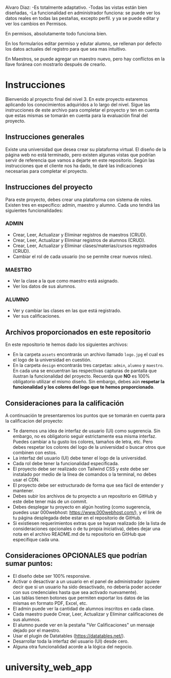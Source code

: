 
Alvaro Diaz:
-Es totalmente adaptativo.
-Todas las vistas están bien diseñadas,
-La funcionalidad en administrador funciona: se puede ver los datos reales en todas las pestañas, excepto perfil. y ya se puede editar y ver los cambios en         Permisos.

En permisos, absolutamente todo funciona bien. 

En los formularios editar permiso y  edutar alumno, se rellenan por defecto los datos actuales del registro para que sea mas intuitivo.

En Maestros, se puede agregar un maestro nuevo, pero hay conflictos en la llave foránea con mostrarlo después de crearlo.



# Instrucciones

Bienvenido al proyecto final del nivel 3. En este proyecto estaremos aplicando los conocimientos adquiridos a lo largo del nivel. Sigue las instrucciones de este archivo para completar el proyecto y ten en cuenta que estas mismas se tomarán en cuenta para la evaluación final del proyecto.

## Instrucciones generales

Existe una universidad que desea crear su plataforma virtual. El diseño de la página web no está terminado, pero existen algunas vistas que podrían servir de referencia que vamos a dejarte en este repositorio. Según las instrucciones que el cliente nos ha dado, te daré las indicaciones necesarias para completar el proyecto.

## Instrucciones del proyecto

Para este proyecto, debes crear una plataforma con sistema de roles. Existen tres en específico: admin, maestro y alumno. Cada uno tendrá las siguientes funcionalidades:

### ADMIN

- Crear, Leer, Actualizar y Eliminar registros de maestros (CRUD).
- Crear, Leer, Actualizar y Eliminar registros de alumnos (CRUD).
- Crear, Leer, Actualizar y Eliminar clases/materias/cursos registrados (CRUD).
- Cambiar el rol de cada usuario (no se permite crear nuevos roles).

### MAESTRO

- Ver la clase a la que como maestro está asignado.
- Ver los datos de sus alumnos.

### ALUMNO

- Ver y cambiar las clases en las que está registrado.
- Ver sus calificaciones.

## Archivos proporcionados en este repositorio

En este repositorio te hemos dado los siguientes archivos:

- En la carpeta `assets` encontrarás un archivo llamado `logo.jpg` el cual es el logo de la universidad en cuestión.
- En la carpeta `design` encontrarás tres carpetas: `admin`, `alumno` y `maestro`. En cada una se encuentran las respectivas capturas de pantalla que ilustran la funcionalidad del proyecto. Recuerda que <b>NO</b> es 100% obligatorio utilizar el mismo diseño. Sin embargo, debes aún **respetar la funcionalidad y los colores del logo que te hemos proporcionado**.

## Consideraciones para la calificación

A continuación te presentaremos los puntos que se tomarán en cuenta para la calificacion del proyecto:

- Te daremos una idea de interfaz de usuario (UI) como sugerencia. Sin embargo, no es obligatorio seguir estrictamente esa misma interfaz. Puedes cambiar a tu gusto los colores, tamaños de letra, etc. Pero debes respetar los colores del logo de la universidad o buscar otros que combinen con estos.
- La interfaz del usuario (UI) debe tener el logo de la universidad.
- Cada rol debe tener la funcionalidad especificada.
- El proyecto debe ser realizado con Tailwind CSS y este debe ser instalado por medio de la línea de comandos o la terminal, no debes usar el CDN.
- El proyecto debe ser estructurado de forma que sea fácil de entender y mantener.
- Debes subir los archivos de tu proyecto a un repositorio en GitHub y este debe tener más de un commit.
- Debes desplegar tu proyecto en algún hosting (como sugerencia, puedes usar 000webhost: https://www.000webhost.com/), y el link de tu página desplegada debe estar en el repositorio de GitHub.
- Si existiesen requerimientos extras que se hayan realizado (de la lista de consideraciones opcionales o de tu propia iniciativa), debes dejar una nota en el archivo README.md de tu repositorio en GitHub que especifique cada una.

## Consideraciones OPCIONALES que podrían sumar puntos:

- El diseño debe ser 100% responsive.
- Activar o desactivar a un usuario en el panel de administrador (quiere decir que si un usuario ha sido desactivado, no debería poder acceder con sus credenciales hasta que sea activado nuevamente).
- Las tablas tienen botones que permiten exportar los datos de las mismas en formato PDF, Excel, etc.
- El admin puede ver la cantidad de alumnos inscritos en cada clase.
- Cada maestro puede Crear, Leer, Actualizar y Eliminar calificaciones de sus alumnos.
- El alumno puede ver en la pestaña "Ver Calificaciones" un mensaje dejado por el maestro.
- Usar el plugin de Datatables (https://datatables.net/).
- Desarrollar toda la interfaz del usuario (UI) desde cero.
- Alguna otra funcionalidad acorde a la lógica del negocio.
# university_web_app
